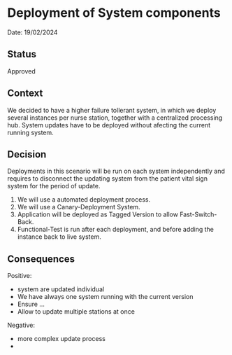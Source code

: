 # Deployment of System components

Date: 19/02/2024

## Status

Approved

## Context

We decided to have a higher failure tollerant system, in which we deploy several instances per nurse station, together with a centralized processing hub. System updates have to be deployed without afecting the current running system. 


## Decision

Deployments in this scenario will be run on each system independently and requires to disconnect the updating system from the patient vital sign system for the period of update.

1. We will use a automated deployment process.
2. We will use a Canary-Deployment System.
2. Application will be deployed as Tagged Version to allow Fast-Switch-Back. 
3. Functional-Test is run after each deployment, and before adding the instance back to live system.


## Consequences

Positive:

- system are updated individual
- We have always one system running with the current version
- Ensure ...
- Allow to update multiple stations at once 


Negative:

- more complex update process
- 

